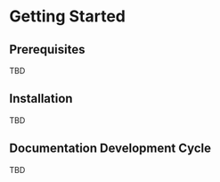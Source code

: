 # Getting Started

## Prerequisites

TBD

## Installation

TBD

## Documentation Development Cycle

TBD
